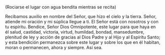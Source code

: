 (Rociarse el lugar con agua bendita mientras se recita)

Recibamos auxilio en nombre del Señor, que hizo el cielo y la tierra. Señor, atiende mi oración y mi súplica llegue a ti. El Señor está con nosotros y con tu espíritu. Bendice, Señor Dios Omnipotente, este lugar para que haya en él salud, castidad, victoria, virtud, humildad, bondad, mansedumbre, plenitud de ley y acción de gracias al Dios Padre y al Hijo y al Espíritu Santo; y esta bendición permanezca sobre este lugar y sobre los que en él habitan, moran o permanecen, ahora y siempre. Así sea.